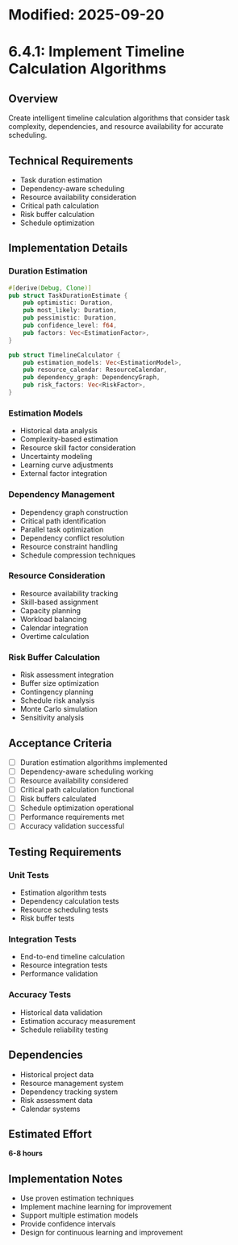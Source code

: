 # Modified: 2025-09-20

# 6.4.1: Implement Timeline Calculation Algorithms

## Overview
Create intelligent timeline calculation algorithms that consider task complexity, dependencies, and resource availability for accurate scheduling.

## Technical Requirements
- Task duration estimation
- Dependency-aware scheduling
- Resource availability consideration
- Critical path calculation
- Risk buffer calculation
- Schedule optimization

## Implementation Details

### Duration Estimation
```rust
#[derive(Debug, Clone)]
pub struct TaskDurationEstimate {
    pub optimistic: Duration,
    pub most_likely: Duration,
    pub pessimistic: Duration,
    pub confidence_level: f64,
    pub factors: Vec<EstimationFactor>,
}

pub struct TimelineCalculator {
    pub estimation_models: Vec<EstimationModel>,
    pub resource_calendar: ResourceCalendar,
    pub dependency_graph: DependencyGraph,
    pub risk_factors: Vec<RiskFactor>,
}
```

### Estimation Models
- Historical data analysis
- Complexity-based estimation
- Resource skill factor consideration
- Uncertainty modeling
- Learning curve adjustments
- External factor integration

### Dependency Management
- Dependency graph construction
- Critical path identification
- Parallel task optimization
- Dependency conflict resolution
- Resource constraint handling
- Schedule compression techniques

### Resource Consideration
- Resource availability tracking
- Skill-based assignment
- Capacity planning
- Workload balancing
- Calendar integration
- Overtime calculation

### Risk Buffer Calculation
- Risk assessment integration
- Buffer size optimization
- Contingency planning
- Schedule risk analysis
- Monte Carlo simulation
- Sensitivity analysis

## Acceptance Criteria
- [ ] Duration estimation algorithms implemented
- [ ] Dependency-aware scheduling working
- [ ] Resource availability considered
- [ ] Critical path calculation functional
- [ ] Risk buffers calculated
- [ ] Schedule optimization operational
- [ ] Performance requirements met
- [ ] Accuracy validation successful

## Testing Requirements

### Unit Tests
- Estimation algorithm tests
- Dependency calculation tests
- Resource scheduling tests
- Risk buffer tests

### Integration Tests
- End-to-end timeline calculation
- Resource integration tests
- Performance validation

### Accuracy Tests
- Historical data validation
- Estimation accuracy measurement
- Schedule reliability testing

## Dependencies
- Historical project data
- Resource management system
- Dependency tracking system
- Risk assessment data
- Calendar systems

## Estimated Effort
**6-8 hours**

## Implementation Notes
- Use proven estimation techniques
- Implement machine learning for improvement
- Support multiple estimation models
- Provide confidence intervals
- Design for continuous learning and improvement

